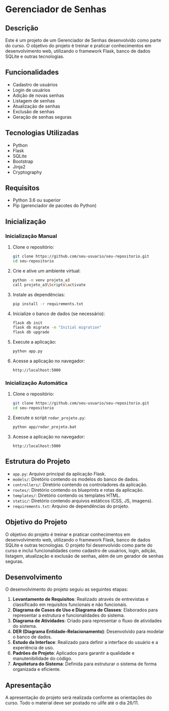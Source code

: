 # Gerenciador de Senhas

## Descrição

Este é um projeto de um Gerenciador de Senhas desenvolvido como parte do curso. O objetivo do projeto é treinar e praticar conhecimentos em desenvolvimento web, utilizando o framework Flask, banco de dados SQLite e outras tecnologias.

## Funcionalidades

- Cadastro de usuários
- Login de usuários
- Adição de novas senhas
- Listagem de senhas
- Atualização de senhas
- Exclusão de senhas
- Geração de senhas seguras

## Tecnologias Utilizadas

- Python
- Flask
- SQLite
- Bootstrap
- Jinja2
- Cryptography

## Requisitos

- Python 3.6 ou superior
- Pip (gerenciador de pacotes do Python)

## Inicialização

### Inicialização Manual

1. Clone o repositório:
    ```bash
    git clone https://github.com/seu-usuario/seu-repositorio.git
    cd seu-repositorio
    ```

2. Crie e ative um ambiente virtual:
    ```bash
    python -m venv projeto_a3
    call projeto_a3\Scripts\activate
    ```

3. Instale as dependências:
    ```bash
    pip install -r requirements.txt
    ```

4. Inicialize o banco de dados (se necessário):
    ```bash
    flask db init
    flask db migrate -m "Initial migration"
    flask db upgrade
    ```

5. Execute a aplicação:
    ```bash
    python app.py
    ```

6. Acesse a aplicação no navegador:
    ```
    http://localhost:5000
    ```

### Inicialização Automática

1. Clone o repositório:
    ```bash
    git clone https://github.com/seu-usuario/seu-repositorio.git
    cd seu-repositorio
    ```

2. Execute o script `rodar_projeto.py`:
    ```bash
    python app/rodar_projeto.bat
    ```
3. Acesse a aplicação no navegador:
    ```
    http://localhost:5000
    ```

## Estrutura do Projeto

- `app.py`: Arquivo principal da aplicação Flask.
- `models/`: Diretório contendo os modelos do banco de dados.
- `controllers/`: Diretório contendo os controladores da aplicação.
- `routes/`: Diretório contendo os blueprints e rotas da aplicação.
- `templates/`: Diretório contendo os templates HTML.
- `static/`: Diretório contendo arquivos estáticos (CSS, JS, imagens).
- `requirements.txt`: Arquivo de dependências do projeto.

## Objetivo do Projeto

O objetivo do projeto é treinar e praticar conhecimentos em desenvolvimento web, utilizando o framework Flask, banco de dados SQLite e outras tecnologias. O projeto foi desenvolvido como parte do curso e inclui funcionalidades como cadastro de usuários, login, adição, listagem, atualização e exclusão de senhas, além de um gerador de senhas seguras.

## Desenvolvimento

O desenvolvimento do projeto seguiu as seguintes etapas:

1. **Levantamento de Requisitos**: Realizado através de entrevistas e classificado em requisitos funcionais e não funcionais.
2. **Diagrama de Casos de Uso e Diagrama de Classes**: Elaborados para representar a estrutura e funcionalidades do sistema.
3. **Diagrama de Atividades**: Criado para representar o fluxo de atividades do sistema.
4. **DER (Diagrama Entidade-Relacionamento)**: Desenvolvido para modelar o banco de dados.
5. **Estudo da Interface**: Realizado para definir a interface do usuário e a experiência de uso.
6. **Padrões de Projeto**: Aplicados para garantir a qualidade e manutenibilidade do código.
7. **Arquitetura do Sistema**: Definida para estruturar o sistema de forma organizada e eficiente.

## Apresentação

A apresentação do projeto será realizada conforme as orientações do curso. Todo o material deve ser postado no ulife até o dia 26/11.
